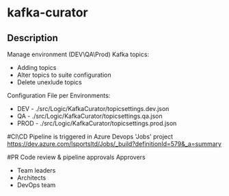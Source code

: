 # kafka-curator

## Description 

Manage environment (DEV\QA\Prod) Kafka topics:
* Adding topics
* Alter topics to suite configuration 
* Delete unexlude topics

Configuration File per Environments:
* DEV - ./src/Logic/KafkaCurator/topicsettings.dev.json
* QA - ./src/Logic/KafkaCurator/topicsettings.qa.json
* PROD - ./src/Logic/KafkaCurator/topicsettings.prod.json

#CI\CD
Pipeline is triggered in Azure Devops 'Jobs' project
https://dev.azure.com/lsportsltd/Jobs/_build?definitionId=579&_a=summary 

#PR Code review & pipeline approvals 
  Approvers 
  * Team leaders 
  * Architects 
  * DevOps team

